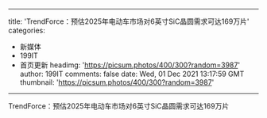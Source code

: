 
---
title: 'TrendForce：预估2025年电动车市场对6英寸SiC晶圆需求可达169万片'
categories: 
 - 新媒体
 - 199IT
 - 首页更新
headimg: 'https://picsum.photos/400/300?random=3987'
author: 199IT
comments: false
date: Wed, 01 Dec 2021 13:17:59 GMT
thumbnail: 'https://picsum.photos/400/300?random=3987'
---

<div>   
TrendForce：预估2025年电动车市场对6英寸SiC晶圆需求可达169万片  
</div>
            